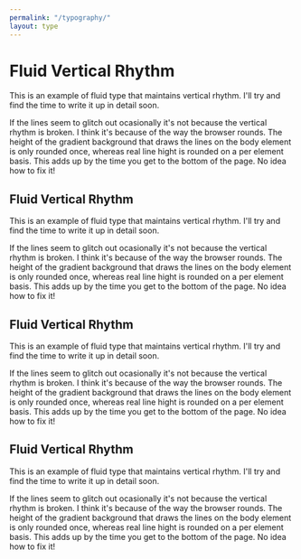 ```yaml
---
permalink: "/typography/"
layout: type
---
```


<h1 class="typo--page-title">Fluid Vertical Rhythm</h1>

This is an example of fluid type that maintains vertical rhythm. I'll try and find the time to write it up in detail soon.

If the lines seem to glitch out ocasionally it's not because the vertical rhythm is broken. I think it's because of the way the browser rounds. The height of the gradient background that draws the lines on the body element is only rounded once, whereas real line hight is rounded on a per element basis. This adds up by the time you get to the bottom of the page. No idea how to fix it!

<h2 class="typo--article-title">Fluid Vertical Rhythm</h2>

This is an example of fluid type that maintains vertical rhythm. I'll try and find the time to write it up in detail soon.

If the lines seem to glitch out ocasionally it's not because the vertical rhythm is broken. I think it's because of the way the browser rounds. The height of the gradient background that draws the lines on the body element is only rounded once, whereas real line hight is rounded on a per element basis. This adds up by the time you get to the bottom of the page. No idea how to fix it!

<h2 class="typo--section-title">Fluid Vertical Rhythm</h2>

This is an example of fluid type that maintains vertical rhythm. I'll try and find the time to write it up in detail soon.

If the lines seem to glitch out ocasionally it's not because the vertical rhythm is broken. I think it's because of the way the browser rounds. The height of the gradient background that draws the lines on the body element is only rounded once, whereas real line hight is rounded on a per element basis. This adds up by the time you get to the bottom of the page. No idea how to fix it!

<h2 class="typo--small-section-title">Fluid Vertical Rhythm</h2>

This is an example of fluid type that maintains vertical rhythm. I'll try and find the time to write it up in detail soon.

If the lines seem to glitch out ocasionally it's not because the vertical rhythm is broken. I think it's because of the way the browser rounds. The height of the gradient background that draws the lines on the body element is only rounded once, whereas real line hight is rounded on a per element basis. This adds up by the time you get to the bottom of the page. No idea how to fix it!
